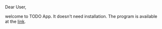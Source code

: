 Dear User,

welcome to TODO App. It doesn't need installation. The program is available at the [link](https://sergik94.github.io/todo-app__prvolt/).
